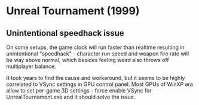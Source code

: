 # Unreal Tournament (1999)

## Unintentional speedhack issue
On some setups, the game clock will run faster than realtime resulting in unintentional "speedhack" - character run speed and weapon fire rate will be way above normal, which besides feeling weird also throws off multiplayer balance. 

It took years to find the cause and workaround, but it seems to be highly correlated to VSync settings in GPU control panel. Most GPUs of WinXP era allow to set per-game 3D settings - force enable VSync for UnrealTournament.exe and it should solve the issue.
